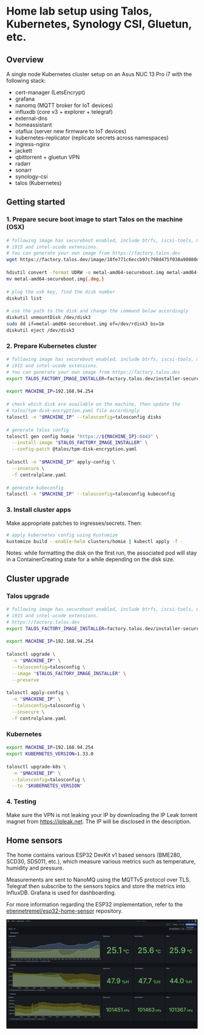 # Home lab setup using Talos, Kubernetes, Synology CSI, Gluetun, etc.

## Overview

A single node Kubernetes cluster setup on an Asus NUC 13 Pro i7 with the
following stack:

- cert-manager (LetsEncrypt)
- grafana
- nanomq (MQTT broker for IoT devices)
- influxdb (core v3 + explorer + telegraf)
- external-dns
- homeassistant
- otaflux (server new firmware to IoT devices)
- kubernetes-replicator (replicate secrets across namespaces)
- ingress-nginx
- jackett
- qbittorrent + gluetun VPN
- radarr
- sonarr
- synology-csi
- talos (Kubernetes)

## Getting started

### 1. Prepare secure boot image to start Talos on the machine (OSX)

```bash
# following image has secureboot enabled, include btrfs, iscsi-tools, mei,
# i915 and intel-ucode extensions.
# You can generate your own image from https://factory.talos.dev
wget https://factory.talos.dev/image/18fe771c6eccb97c798d475f038a98080dae33b68ade749caf16e3dfbda44f16/v1.10.1/metal-amd64-secureboot.iso

hdiutil convert -format UDRW -o metal-amd64-secureboot.img metal-amd64-secureboot.iso
mv metal-amd64-secureboot.img{.dmg,}

# plug the usb key, find the disk number
diskutil list

# use the path to the disk and change the command below accordingly
diskutil unmountDisk /dev/disk3
sudo dd if=metal-amd64-secureboot.img of=/dev/rdisk3 bs=1m
diskutil eject /dev/disk3
```

### 2. Prepare Kubernetes cluster

```bash
# following image has secureboot enabled, include btrfs, iscsi-tools, mei,
# i915 and intel-ucode extensions.
# You can generate your own image from https://factory.talos.dev
export TALOS_FACTORY_IMAGE_INSTALLER=factory.talos.dev/installer-secureboot/18fe771c6eccb97c798d475f038a98080dae33b68ade749caf16e3dfbda44f16:v1.10.1

export MACHINE_IP=192.168.94.254

# check which disk are available on the machine, then update the
# talos/tpm-disk-encryption.yaml file accordingly
talosctl -n "$MACHINE_IP" --talosconfig=talosconfig disks

# generate talos config
talosctl gen config homie "https://${MACHINE_IP}:6443" \
  --install-image "$TALOS_FACTORY_IMAGE_INSTALLER" \
  --config-patch @talos/tpm-disk-encryption.yaml

talosctl -n "$MACHINE_IP" apply-config \
  --insecure \
  -f controlplane.yaml

# generate kubeconfig
talosctl -n "$MACHINE_IP" --talosconfig=talosconfig kubeconfig
```

### 3. Install cluster apps

Make appropriate patches to ingresses/secrets. Then:

```bash
# apply kubernetes config using Kustomize
kustomize build --enable-helm clusters/homie | kubectl apply -f -
```

Notes: while formatting the disk on the first run, the associated pod will stay in a
ContainerCreating state for a while depending on the disk size.

## Cluster upgrade

### Talos upgrade

```bash
# following image has secureboot enabled, include btrfs, iscsi-tools, mei,
# i915 and intel-ucode extensions.
# https://factory.talos.dev
export TALOS_FACTORY_IMAGE_INSTALLER=factory.talos.dev/installer-secureboot/18fe771c6eccb97c798d475f038a98080dae33b68ade749caf16e3dfbda44f16:v1.10.1

export MACHINE_IP=192.168.94.254

talosctl upgrade \
  -n "$MACHINE_IP" \
  --talosconfig=talosconfig \
  --image "$TALOS_FACTORY_IMAGE_INSTALLER" \
  --preserve

talosctl apply-config \
  -n "$MACHINE_IP" \
  --talosconfig=talosconfig \
  --insecure \
  -f controlplane.yaml
```

### Kubernetes

```bash
export MACHINE_IP=192.168.94.254
export KUBERNETES_VERSION=1.33.0

talosctl upgrade-k8s \
  -n "$MACHINE_IP" \
  --talosconfig=talosconfig \
  --to "$KUBERNETES_VERSION"
```

### 4. Testing

Make sure the VPN is not leaking your IP by downloading the IP Leak torrent
magnet from https://ipleak.net.
The IP will be disclosed in the description.

## Home sensors

The home contains various ESP32 DevKit v1 based sensors (BME280, SCD30, SDS011,
etc.), which measure various metrics such as temperature, humidity and
pressure.

Measurements are sent to NanoMQ using the MQTTv5 protocol over TLS. Telegraf
then subscribe to the sensors topics and store the metrics into InfluxDB.
Grafana is used for dashboarding.

For more information regarding the ESP32 implementation, refer to the
[etiennetremel/esp32-home-sensor][esp32] repository.

![Grafana dashboard](./grafana-weather-dashboard.png)

<!-- page links -->
[esp32]: https://github.com/etiennetremel/esp32-home-sensor
